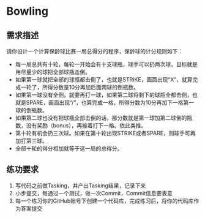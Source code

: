 # Bowling
## 需求描述

请你设计一个计算保龄球比赛一局总得分的程序，保龄球的计分规则如下：  
- 每一局总共有十轮，每轮一开始会有十支球瓶，球手可以扔两次球，目标就是用尽量少的球把全部球瓶击倒。
- 如果第一球就把全部的球瓶都击倒了，也就是STRIKE，画面出现“X”，就算完成一轮了，所得分数是10分再加后面两球的倒瓶数。
- 如果第一球没有全倒，就要再打一球，如果第二球将剩下的球瓶全都击倒，也就是SPARE，画面出现“/”，也算完成一格，所得分数为10分再加下一格第一球的倒瓶数。
- 如果第二球也没有把球瓶全部击倒的话，那分数就是第一球加第二球倒的瓶数，没有奖励（bonus），再接着打下一格。依此类推。
- 第十轮有机会扔三次球。如果在第十轮出现STRIKE或者SPARE，则球手可再加打第三球。
- 全部十轮的得分相加就等于这一局的总得分。

## 练功要求
1. 写代码之前做Tasking，并产出Tasking结果，记录下来
2. 小步提交，每通过一个测试，做一次Commit，Commit信息要表意
3. 每一个练习你的GitHub账号下创建一个代码库，完成练习后，将你的代码库作为答案提交
